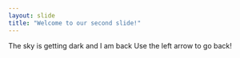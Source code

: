 ```yaml
---
layout: slide
title: "Welcome to our second slide!"
---
```

The sky is getting dark and I am back
Use the left arrow to go back!
